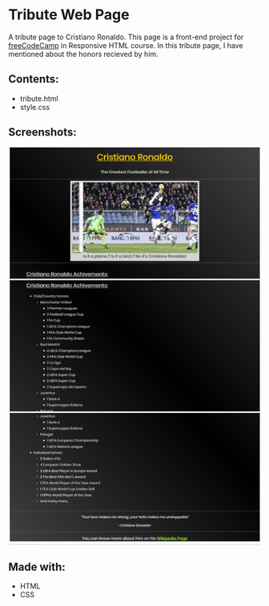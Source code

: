 # Tribute Web Page
A tribute page to Cristiano Ronaldo. This page is a front-end project for [freeCodeCamp](https://www.freecodecamp.org/) in Responsive HTML course. In this tribute page, I have mentioned about the honors recieved by him.

## Contents:
- tribute.html
- style.css

## Screenshots:
![](images/tribute-page1.jpg)
![](images/tribute-page2.jpg)
![](images/tribute-page3.jpg)

## Made with:
- HTML
- CSS
